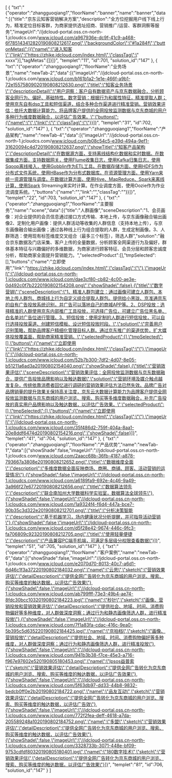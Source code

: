 [
	{
		"txt":"{\"operator\":\"zhangguoqiang1\",\"floorName\":\"banner\",\"name\":\"banner\",\"data\":[{\"title\":\"京东云知客营销解决方案\",\"description\":\"全方位挖掘用户线下线上行为，精准定位目标客群，为商家提供选址招商、营销推广/运营、客群洞察等服务\",\"imageUrl\":\"//jdcloud-portal.oss.cn-north-1.jcloudcs.com/www.jcloud.com/a967936e-dc9f-41c9-a468-6f785143412820190808212617.png\",\"backgroundColor\":\"#1a284f\",\"buttonMetas\":[{\"name\":\"进入知客\",\"link\":\"https://zhike.jdcloud.com/index.html\",\"classTag\":\" xxxx\"}],\"tagMetas\":[]}]}",
		"templet":"11",
		"id":701,
		"solution_id":"147"
	},
	{
		"txt":"{\"operator\":\"zhangguoqiang1\",\"floorName\":\"业务场景\",\"name\":\"newTab-2\",\"data\":[{\"imageUrl\":\"//jdcloud-portal.oss.cn-north-1.jcloudcs.com/www.jcloud.com/b161b1a2-1e1e-466f-a9b1-72e15575809020190808212630.png\",\"title\":\"知客业务场景\",\"descriptionDetail\":\"用户洞察：客户自有数据资产与京东数据融合，分析顾客全网行为、偏好、基础特性。数字营销：根据行为和属性特征，精准提取人群；使用京东自有dsp工具和短信渠道，结合多种合作渠道进行精准营销。营销效果评估：依托大数据计算能力，将品牌客户提供的全网投放监测数据与京东商城的用户多种行为维度数据融合，以评估广告效果。\",\"buttons\":{\"name\":\"\",\"link\":\"\",\"classTag\":\"\"}}]}",
		"templet":"31",
		"id":702,
		"solution_id":"147"
	},
	{
		"txt":"{\"operator\":\"zhangguoqiang1\",\"floorName\":\"产品架构\",\"name\":\"newTab-4\",\"data\":[{\"imageUrl\":\"//jdcloud-portal.oss.cn-north-1.jcloudcs.com/www.jcloud.com/b08c54c5-e39d-494a-9ef1-31620094c4d720190808212637.png\",\"showTitle\":\"知客产品架构\",\"descriptionDetail\":\"在数据源方面，支持离线结构化数据和实时数据。在数据集成方面，支持数据网关，使用Flume收集日志，使用Kafka归集日志，使用Sqoop离线接入，使用Gobblin作为ETL工具。在数据存储方面，使用HDFS作为分布式文件系统，使用HBase作为分布式数据库。在资源管理方面，使用Yarn来统一资源管理与调度。在数据计算方面，使用Hive、MapReduce、Spark来离线计算，使用Spark Streaming来实时计算。在作业调度方面，使用Oozie作为作业流调度系统。\",\"buttons\":{\"name\":\"\",\"link\":\"\",\"classTag\":\"\"}}]}",
		"templet":"22",
		"id":703,
		"solution_id":"147"
	},
	{
		"txt":"{\"operator\":\"zhangguoqiang1\",\"floorName\":\"主要服务\",\"name\":\"scene\",\"data\":[{\"title\":\"人群画像\",\"sceneDescription\":\"1、会员画像：对企业提供的会员信息通过接口方式传输、本地上传，与京东画像融合输出画像2、定制化用户画像：提供人群活动等收集的人群信息（支持本地上传），与京东画像融合输出画像；通过各种线上行为组合提取的人群，生成定制画像。3、人群筛选：使用现有标签维度交叉组合（最多三个标签），筛选人群\",\"solution\":\"融合京东数据及门店采集、客户上传的全量数据，分析顾客全网渠道行为及偏好，群体基本特征与兴趣偏好的多维数据，为商家进行顾客特征、会员分层和顾客忠诚度分析，帮助商家全面提升营销能力。\",\"selectedProduct\":[],\"tmpSelected\":[],\"buttons\":{\"name\":\"立即使用\",\"link\":\"https://zhike.jdcloud.com/index.html\",\"classTag\":\"\"},\"imageUrl\":\"//jdcloud-portal.oss.cn-north-1.jcloudcs.com/www.jcloud.com/dae3cf80-cb82-4c00-ae3e-0d492c0f7b2220190802154208.png\",\"showShade\":false},{\"title\":\"数字营销\",\"sceneDescription\":\"1、精准人群包建立：通过画像可建立人群包、本地上传人群包、商城线上行为自定义组合提取人群包。提供给小黑珑、京准通京东的自有广告投放系统识别，并广告可以落地自己的商城APP等。2、DSP投放：选择精准的人群使用京东内部推广工具投放，可选择广告位，可建立广告位黑名单、白名单对广告位进行管理。3、短信投放：使用定制的人群进行短信投放，可以自行选择投放渠道、创建短信模板、设计短信投放时段。\",\"solution\":\"完善用户识别策略，帮助品牌客户精细化管理目标人群。通过京东推广的渠道优势，扩大媒体投放覆盖面，帮助商家精准营销。\",\"selectedProduct\":[],\"tmpSelected\":[],\"buttons\":{\"name\":\"立即使用\",\"link\":\"https://zhike.jdcloud.com/index.html\",\"classTag\":\"\"},\"imageUrl\":\"//jdcloud-portal.oss.cn-north-1.jcloudcs.com/www.jcloud.com/52b7b300-7df2-4d07-8e05-b51211a6ad3a20190802154040.png\",\"showShade\":false},{\"title\":\"营销效果评估\",\"sceneDescription\":\"营销效果评估：全网投放监测数据与京东数据融合，提供广告投放品牌影响以及触达数据\",\"solution\":\"营销环境及媒介触点越发复杂，传统依靠消费者回忆进行调研的营销效果评估方法已然失效。品牌广告对品牌销量的提升效果关保持高关注度，京东云大数据计算能力为品牌客户提供全网投放监测数据与京东商城的用户浏览、搜索、购买等多维度数据融合，补充广告投放的真实用户品牌影响以及触达数据，以评估广告效果。\",\"selectedProduct\":[],\"tmpSelected\":[],\"buttons\":{\"name\":\"立即使用\",\"link\":\"https://zhike.jdcloud.com/index.html\",\"classTag\":\"\"},\"imageUrl\":\"//jdcloud-portal.oss.cn-north-1.jcloudcs.com/www.jcloud.com/35f486d2-759f-404a-8aa1-20e8ddf6474d20190802154216.png\",\"showShade\":false}]}",
		"templet":"41",
		"id":704,
		"solution_id":"147"
	},
	{
		"txt":"{\"operator\":\"zhangguoqiang1\",\"floorName\":\"产品优势\",\"name\":\"newTab-1\",\"data\":[{\"showShade\":false,\"imageUrl\":\"//jdcloud-portal.oss.cn-north-1.jcloudcs.com/www.jcloud.com/2aacc68b-36fb-4187-a878-793667a3808e20190808212652.png\",\"title\":\"数据维度全面\",\"description\":\"多维度数据全面反映商场、商圈、商铺、顾客、活动营销的运营情况\"},{\"showShade\":false,\"imageUrl\":\"//jdcloud-portal.oss.cn-north-1.jcloudcs.com/www.jcloud.com/a6189fa9-692e-4c46-9a49-3a966f27e67720190808212656.png\",\"title\":\"数据算法领先\",\"description\":\"联合南加州大学数据科学实验室，数据算法全球领先\"},{\"showShade\":false,\"imageUrl\":\"//jdcloud-portal.oss.cn-north-1.jcloudcs.com/www.jcloud.com/1a9324f4-f6d4-447a-bce7-90b35c3d322e20190808212701.png\",\"title\":\"分析决策智能\",\"description\":\"基于机器学习，场内健康状况分析提醒，并可指导活动营销\"},{\"showShade\":false,\"imageUrl\":\"//jdcloud-portal.oss.cn-north-1.jcloudcs.com/www.jcloud.com/d5f28e42-9674-446c-9fc3-fa706809c92320190808212705.png\",\"title\":\"使用轻量便捷\",\"description\":\"产品兼容PC端手机端，可满足多层级分权限查看数据\"}]}",
		"templet":"51",
		"id":705,
		"solution_id":"147"
	},
	{
		"txt":"{\"operator\":\"zhangguoqiang1\",\"floorName\":\"客户案例\",\"name\":\"newTab-6\",\"data\":[{\"showShade\":false,\"imageUrl\":\"//jdcloud-portal.oss.cn-north-1.jcloudcs.com/www.jcloud.com/e2070d70-8013-40c7-a6d1-6d46c1f3a37220190802184032.png\",\"name\":\"云思\",\"sketch\":\"营销效果评估\",\"detailDescription\":\"提供全网广告转化为京东商城的用户浏览、搜索、购买等维度的触达数据，以评估广告效果\"},{\"showShade\":false,\"imageUrl\":\"//jdcloud-portal.oss.cn-north-1.jcloudcs.com/www.jcloud.com/ab799fff-73e3-49b4-ae74-8fdc30bcc10320190802184223.jpg\",\"name\":\"秒针\",\"sketch\":\"画像、营销投放和营销效果评估\",\"detailDescription\":\"提供社会、地域、时间、消费购物偏好等多种维度，对人群做深度洞察；通过行为和静态画像筛选人群，进行精准投放\"},{\"showShade\":false,\"imageUrl\":\"//jdcloud-portal.oss.cn-north-1.jcloudcs.com/www.jcloud.com/7f1a83fa-cdac-416c-9ea0-5b395c5d635220190802184425.jpg\",\"name\":\"京拍档\",\"sketch\":\"画像、营销投放\",\"detailDescription\":\"提供社会、地域、时间、消费购物偏好等多种维度，对人群做深度洞察；通过行为和静态画像筛选人群，进行精准投放\"},{\"showShade\":false,\"imageUrl\":\"//jdcloud-portal.oss.cn-north-1.jcloudcs.com/www.jcloud.com/941b3b38-f7ce-45e3-a716-f967e97602e520190805180453.png\",\"name\":\"Ipsos益普索\",\"sketch\":\"营销效果评估\",\"detailDescription\":\"提供全网广告转化为京东商城的用户浏览、搜索、购买等维度的触达数据，以评估广告效果\"},{\"showShade\":false,\"imageUrl\":\"//jdcloud-portal.oss.cn-north-1.jcloudcs.com/www.jcloud.com/5f63db97-dd33-44b8-9832-bedcb0ff0e2b20190802184722.png\",\"name\":\"品友互动\",\"sketch\":\"营销效果评估\",\"detailDescription\":\"提供全网广告转化为京东商城的用户浏览、搜索、购买等维度的触达数据，以评估广告效\"},{\"showShade\":false,\"imageUrl\":\"//jdcloud-portal.oss.cn-north-1.jcloudcs.com/www.jcloud.com/772f2fea-deff-4618-a7da-205589248a1020190802184752.png\",\"name\":\"多盟\",\"sketch\":\"营销效果评估\",\"detailDescription\":\"提供全网广告转化为京东商城的用户浏览、搜索、购买等维度的触达数据，以评估广告效果\"},{\"showShade\":false,\"imageUrl\":\"//jdcloud-portal.oss.cn-north-1.jcloudcs.com/www.jcloud.com/3328733b-3071-448e-bf09-9753cdfdf80320190805180401.jpg\",\"name\":\"180数字技术\",\"sketch\":\"营销效果评估\",\"detailDescription\":\"提供全网广告转化为京东商城的用户浏览、搜索、购买等维度的触达数据，以评估广告效果\"}]}",
		"templet":"81",
		"id":706,
		"solution_id":"147"
	}
]